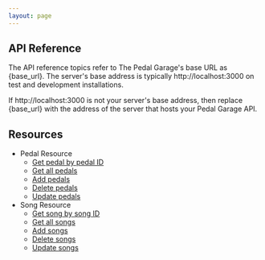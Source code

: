 ```yaml
---
layout: page
---
```

## API Reference

The API reference topics refer to The Pedal Garage's base URL as {base_url}. The server's base address is typically http://localhost:3000 on test and development installations. 

If http://localhost:3000 is not your server's base address, then replace {base_url} with the address of the server that hosts your Pedal Garage API.

## Resources

* Pedal Resource 
  - [Get pedal by pedal ID]()
  - [Get all pedals]()
  - [Add pedals]()
  - [Delete pedals]()
  - [Update pedals]()
* Song Resource
  - [Get song by song ID]()
  - [Get all songs]()
  - [Add songs]()
  - [Delete songs]()
  - [Update songs]()